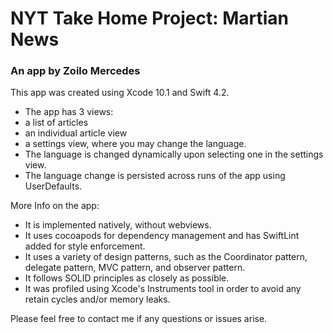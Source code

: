 # NYT Take Home Project: Martian News
### An app by Zoilo Mercedes

This app was created using Xcode 10.1 and Swift 4.2. 
- The app has 3 views: 
 - a list of articles
 - an individual article view
 - a settings view, where you may change the language.
- The language is changed dynamically upon selecting one in the settings view.
- The language change is persisted across runs of the app using UserDefaults.

More Info on the app:
- It is implemented natively, without webviews.
- It uses cocoapods for dependency management and has SwiftLint added for style enforcement. 
- It uses a variety of design patterns, such as the Coordinator pattern, delegate pattern, MVC pattern, and observer pattern.
- It follows SOLID principles as closely as possible.
- It was profiled using Xcode's Instruments tool in order to avoid any retain cycles and/or memory leaks.

Please feel free to contact me if any questions or issues arise. 